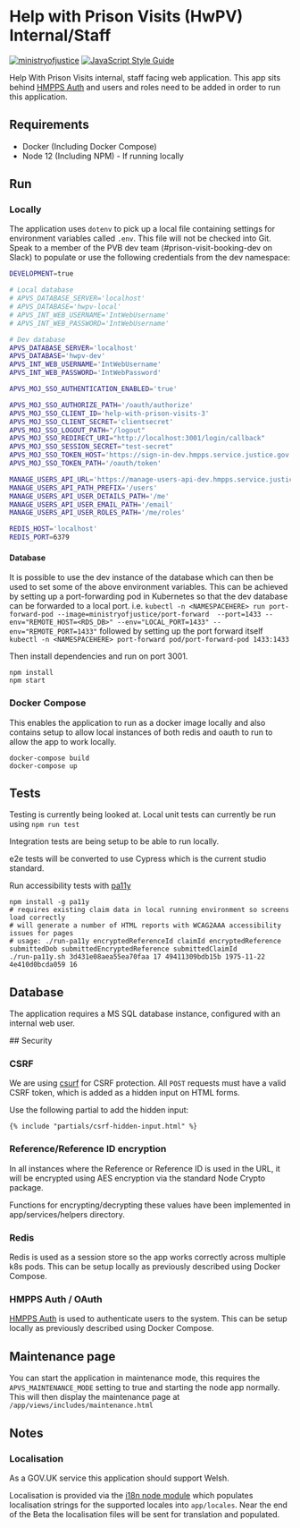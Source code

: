 # Help with Prison Visits (HwPV) Internal/Staff

[![ministryofjustice](https://circleci.com/gh/ministryofjustice/help-with-prison-visits-internal.svg?style=svg)](https://circleci.com/gh/ministryofjustice/help-with-prison-visits-internal) [![JavaScript Style Guide](https://img.shields.io/badge/code%20style-standard-brightgreen.svg)](http://standardjs.com/)

Help With Prison Visits internal, staff facing web application. This app sits behind [HMPPS Auth](https://github.com/ministryofjustice/hmpps-auth/) and users and roles need to be added in order to run this application.

## Requirements

* Docker (Including Docker Compose)
* Node 12 (Including NPM) - If running locally

## Run

### Locally
The application uses `dotenv` to pick up a local file containing settings for environment variables called `.env`. This file will not be checked into Git. Speak to a member of the PVB dev team (#prison-visit-booking-dev on Slack) to populate or use the following credentials from the dev namespace:

```bash
DEVELOPMENT=true

# Local database
# APVS_DATABASE_SERVER='localhost'
# APVS_DATABASE='hwpv-local'
# APVS_INT_WEB_USERNAME='IntWebUsername'
# APVS_INT_WEB_PASSWORD='IntWebUsername'

# Dev database
APVS_DATABASE_SERVER='localhost'
APVS_DATABASE='hwpv-dev'
APVS_INT_WEB_USERNAME='IntWebUsername'
APVS_INT_WEB_PASSWORD='IntWebPassword'

APVS_MOJ_SSO_AUTHENTICATION_ENABLED='true'

APVS_MOJ_SSO_AUTHORIZE_PATH='/oauth/authorize'
APVS_MOJ_SSO_CLIENT_ID='help-with-prison-visits-3'
APVS_MOJ_SSO_CLIENT_SECRET='clientsecret'
APVS_MOJ_SSO_LOGOUT_PATH="/logout"
APVS_MOJ_SSO_REDIRECT_URI="http://localhost:3001/login/callback"
APVS_MOJ_SSO_SESSION_SECRET="test-secret"
APVS_MOJ_SSO_TOKEN_HOST='https://sign-in-dev.hmpps.service.justice.gov.uk/auth'
APVS_MOJ_SSO_TOKEN_PATH='/oauth/token'

MANAGE_USERS_API_URL='https://manage-users-api-dev.hmpps.service.justice.gov.uk'
MANAGE_USERS_API_PATH_PREFIX='/users'
MANAGE_USERS_API_USER_DETAILS_PATH='/me'
MANAGE_USERS_API_USER_EMAIL_PATH='/email'
MANAGE_USERS_API_USER_ROLES_PATH='/me/roles'

REDIS_HOST='localhost'
REDIS_PORT=6379
```

#### Database
It is possible to use the dev instance of the database which can then be used to set some of the above environment variables. This can be achieved by setting up a port-forwarding pod in Kubernetes so that the dev database can be forwarded to a local port. i.e. `kubectl -n <NAMESPACEHERE> run port-forward-pod --image=ministryofjustice/port-forward  --port=1433 --env="REMOTE_HOST=<RDS_DB>" --env="LOCAL_PORT=1433" --env="REMOTE_PORT=1433"` followed by setting up the port forward itself `kubectl -n <NAMESPACEHERE> port-forward pod/port-forward-pod 1433:1433`

Then install dependencies and run on port 3001.

```
npm install
npm start
```

### Docker Compose
This enables the application to run as a docker image locally and also contains setup to allow local instances of both redis and oauth to run to allow the app to work locally.

```
docker-compose build
docker-compose up
```

## Tests
Testing is currently being looked at. Local unit tests can currently be run using `npm run test`

Integration tests are being setup to be able to run locally.

e2e tests will be converted to use Cypress which is the current studio standard.


Run accessibility tests with [pa11y](https://github.com/pa11y/pa11y)
```
npm install -g pa11y
# requires existing claim data in local running environment so screens load correctly
# will generate a number of HTML reports with WCAG2AAA accessibility issues for pages
# usage: ./run-pa11y encryptedReferenceId claimId encryptedReference submittedDob submittedEncryptedReference submittedClaimId
./run-pa11y.sh 3d431e08aea55ea70faa 17 49411309bdb15b 1975-11-22 4e410d0bcda059 16
```

## Database

The application requires a MS SQL database instance, configured with an internal web user.


## Security

### CSRF
We are using [csurf](https://github.com/expressjs/csurf) for CSRF protection. All `POST` requests must have a valid CSRF token, which is added as a hidden input on HTML forms.

Use the following partial to add the hidden input:

```
{% include "partials/csrf-hidden-input.html" %}
```

### Reference/Reference ID encryption
In all instances where the Reference or Reference ID is used in the URL, it will be encrypted using AES encryption via the standard Node Crypto package.

Functions for encrypting/decrypting these values have been implemented in app/services/helpers directory.

### Redis

Redis is used as a session store so the app works correctly across multiple k8s pods. This can be setup locally as previously described using Docker Compose.


### HMPPS Auth / OAuth

[HMPPS Auth](https://github.com/ministryofjustice/hmpps-auth/) is used to authenticate users to the system. This can be setup locally as previously described using Docker Compose.
## Maintenance page

You can start the application in maintenance mode, this requires the `APVS_MAINTENANCE_MODE` setting to true and starting the node app normally. This will then display the maintenance page at `/app/views/includes/maintenance.html`

## Notes

### Localisation

As a GOV.UK service this application should support Welsh.

Localisation is provided via the [i18n node module](https://www.npmjs.com/package/i18n) which populates localisation strings for the supported locales into `app/locales`. Near the end of the Beta the localisation files will be sent for translation and populated.
